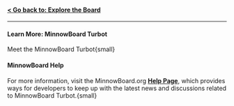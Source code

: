 #### [< Go back to: Explore the Board](board-viewer)
---
#### Learn More: MinnowBoard Turbot

Meet the MinnowBoard Turbot{small}

#### MinnowBoard Help

For more information, visit the MinnowBoard.org **[Help Page](help)**,
which provides ways for developers to keep up with the latest news and
discussions related to MinnowBoard Turbot.{small}
